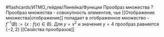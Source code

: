 #flashcards/ИТМО_гейдев/Линейка/Функции
Прообраз множества
?
Прообраз множества - совокупность элементов, чье [[Отображение множества|отображение]] попадает в отображенное множество - $f^{-1}(B) := \{x : f(x) \in B\}$.
Для $y = x^2$ и значения $y = 4$ прообраз равняется $\{-2,2\}$
[[Свойства прообразов]]
